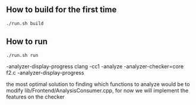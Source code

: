 ## How to build for the first time ##

    ./run.sh build
       
## How to run ##
	
	./run.sh run




-analyzer-display-progress
clang -cc1 -analyze -analyzer-checker=core  f2.c -analyzer-display-progress

the most optimal solution to finding which functions to analyze would be to modify 
lib/Frontend/AnalysisConsumer.cpp, for now we will implement the features on the checker
